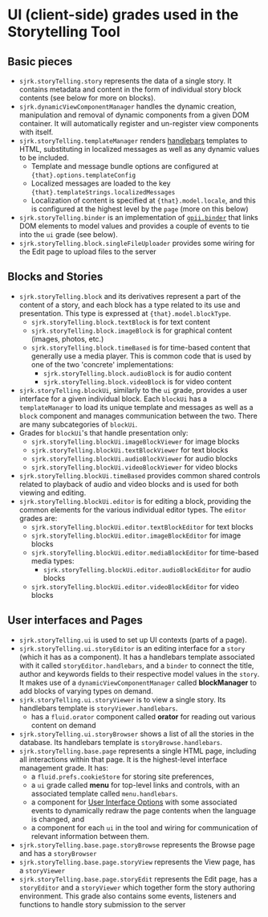 # UI (client-side) grades used in the Storytelling Tool

## Basic pieces

* `sjrk.storyTelling.story` represents the data of a single story. It contains metadata and content in the form of
  individual story block contents (see below for more on blocks).
* `sjrk.dynamicViewComponentManager` handles the dynamic creation, manipulation and removal of dynamic components from
  a given DOM container. It will automatically register and un-register view components with itself.
* `sjrk.storyTelling.templateManager` renders [handlebars](https://handlebarsjs.com/) templates to HTML, substituting
  in localized messages as well as any dynamic values to be included.
  * Template and message bundle options are configured at `{that}.options.templateConfig`
  * Localized messages are loaded to the key `{that}.templateStrings.localizedMessages`
  * Localization of content is specified at `{that}.model.locale`, and this is configured at the highest level by the
    `page` (more on this below)
* `sjrk.storyTelling.binder` is an implementation of [`gpii.binder`](https://github.com/GPII/gpii-binder) that links
  DOM elements to model values and provides a couple of events to tie into the `ui` grade (see below).
* `sjrk.storyTelling.block.singleFileUploader` provides some wiring for the Edit page to upload files to the server

## Blocks and Stories

* `sjrk.storyTelling.block` and its derivatives represent a part of the content of a story, and each block has a type
  related to its use and presentation. This type is expressed at `{that}.model.blockType`.
  * `sjrk.storyTelling.block.textBlock` is for text content
  * `sjrk.storyTelling.block.imageBlock` is for graphical content (images, photos, etc.)
  * `sjrk.storyTelling.block.timeBased` is for time-based content that generally use a media player. This is common
      code that is used by one of the two 'concrete' implementations:
    * `sjrk.storyTelling.block.audioBlock` is for audio content
    * `sjrk.storyTelling.block.videoBlock` is for video content
* `sjrk.storyTelling.blockUi`, similarly to the `ui` grade, provides a user interface for a given individual block.
  Each `blockUi` has a `templateManager` to load its unique template and messages as well as a `block` component and
  manages communication between the two. There are many subcategories of `blockUi`.
* Grades for `blockUi`'s that handle presentation only:
  * `sjrk.storyTelling.blockUi.imageBlockViewer` for image blocks
  * `sjrk.storyTelling.blockUi.textBlockViewer` for text blocks
  * `sjrk.storyTelling.blockUi.audioBlockViewer` for audio blocks
  * `sjrk.storyTelling.blockUi.videoBlockViewer` for video blocks
* `sjrk.storyTelling.blockUi.timeBased` provides common shared controls related to playback of audio and video blocks
  and is used for both viewing and editing.
* `sjrk.storyTelling.blockUi.editor` is for editing a block, providing the common elements for the various individual
  editor types. The `editor` grades are:
  * `sjrk.storyTelling.blockUi.editor.textBlockEditor` for text blocks
  * `sjrk.storyTelling.blockUi.editor.imageBlockEditor` for image blocks
  * `sjrk.storyTelling.blockUi.editor.mediaBlockEditor` for time-based media types:
    * `sjrk.storyTelling.blockUi.editor.audioBlockEditor` for audio blocks
  * `sjrk.storyTelling.blockUi.editor.videoBlockEditor` for video blocks

## User interfaces and Pages

* `sjrk.storyTelling.ui` is used to set up UI contexts (parts of a page).
* `sjrk.storyTelling.ui.storyEditor` is an editing interface for a `story` (which it has as a component). It has a
  handlebars template associated with it called `storyEditor.handlebars`, and a `binder` to connect the title, author
  and keywords fields to their respective model values in the `story`. It makes use of a `dynamicViewComponentManager`
  called **blockManager** to add blocks of varying types on demand.
* `sjrk.storyTelling.ui.storyViewer` is to view a single story. Its handlebars template is `storyViewer.handlebars`.
  * has a `fluid.orator` component called **orator** for reading out various content on demand
* `sjrk.storyTelling.ui.storyBrowser` shows a list of all the stories in the database. Its handlebars template is `storyBrowse.handlebars`.
* `sjrk.storyTelling.base.page` represents a single HTML page, including all interactions within that page. It is the
  highest-level interface management grade. It has:
  * a `fluid.prefs.cookieStore` for storing site preferences,
  * a `ui` grade called **menu** for top-level links and controls, with an associated template called `menu.handlebars`.
  * a component for [User Interface Options](https://wiki.fluidproject.org/pages/viewpage.action?pageId=29959408)
      with some associated events to dynamically redraw the page contents when the language is changed, and
  * a component for each `ui` in the tool and wiring for communication of relevant information between them.
* `sjrk.storyTelling.base.page.storyBrowse` represents the Browse page and has a `storyBrowser`
* `sjrk.storyTelling.base.page.storyView` represents the View page, has a `storyViewer`
* `sjrk.storyTelling.base.page.storyEdit` represents the Edit page, has a `storyEditor` and a `storyViewer` which
  together form the story authoring environment. This grade also contains some events, listeners and functions to
  handle story submission to the server
